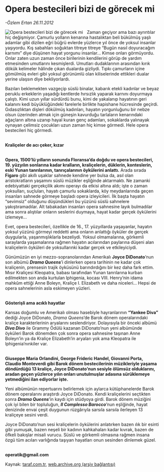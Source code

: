 # Opera bestecileri bizi de görecek mi

*-Özlem Ertan 26.11.2012*

<div class="yazi"><img align="left" alt="Opera bestecileri bizi de görecek mi" border="0" src="http://www.taraf.com.tr/fotoraflar/makaleler/opera-bestecileri-de-bizi-gorecek-mi_5627_orijinal.jpg" style="border-right-width:10px; border-color:#FFFFFF"/><p>Zaman geçiyor ama bazı ayrıntılar hiç değişmiyor. Çamurlu yolların kenarına hastalıktan beli bükülmüş yaşlı adamlar gibi dizilen eğri büğrü evlerde yüzlerce yıl önce de yoksul insanlar yaşıyordu. Kış sabahları soğuktan titreye titreye “Bugün nasıl doyuracağım karnımı” diye düşünen hayat yorgunu insanlar... Kimse onları görmüyordu. Onlar zaten uzun zaman önce birilerinin kendilerini görüp de yardım etmesinden umutlarını kesmişlerdi. Umutları dudaklarının arasından kırık dökük kelimeler hâlinde çıkan dualarda gizliydi. Tıpkı çamurların içine gömülmüş evleri gibi yoksul görünümlü olan kiliselerinde ettikleri dualar yerine ulaşsın diye bekliyorlardı. </p>
<p>Bazıları beklemekten vazgeçip süslü binalar, kabarık etekli kadınlar ve beyaz peruklu erkeklerin yaşadığı kentlerde hırsızlık yaparak karnını doyurmaya çalıştı. Kimi uzun yıllar sürdürdü bunu, kimi de yakalanıp hayatının geri kalanını kedi büyüklüğündeki farelerle birlikte hapishane hücresinde geçirdi. Gıdasızlıktan dişleri dökülmüş kadınları, hayatın yorgunluğunu bir nebze olsun üzerinden atmak için güneşin kavurduğu tarlaların kenarındaki ağaçların altına uzanıp hayal kuran genç adamları, sokaklarda yalınayak oynayan çelimsiz çocukları uzun zaman hiç kimse görmedi. Hele opera bestecileri hiç görmedi.</p>
<p><b><br/>Kraliçeler de acı çeker, kızar</b></p>
<p><b><br/>Opera, 1500’lü yılların sonunda Floransa’da doğdu ve opera bestecileri, 19. yüzyılın sonlarına kadar kralların, kraliçelerin, düklerin, konteslerin, eski Yunan tanrılarının, tanrıçalarının öykülerini anlattı.</b> Arada sırada <b>Figaro</b> gibi akıllı uşaklar sahnede kendine yer bulsa da, asıl olan aristokratların yaşamını süslü müzikler eşliğinde aktarmaktı. Ne zamanki edebiyattaki gerçekçilik akımı operayı da etkisi altına aldı; işte o zaman yoksulları, suçluları, hayatı çamurlu sokaklarda, köy meydanlarında geçen insanları sahnede görmeye başladı opera izleyicileri. İlk başta hayatın “sevimsiz” olduğunu düşündükleri bu yüzünü süslü sahnelere yakıştıramadılar. Alt tabakadan insanları opera sahnesine layık bulmadılar ama sonra alıştılar onların seslerini duymaya, hayat kadar gerçek öykülerini izlemeye... </p>
<p>Evet, opera bestecileri, özellikle de 16., 17. yüzyıllarda yaşayanlar, hayatın yoksul yüzünü görmeyi reddetti ama onların anlattığı öyküler de gerçek duygularla, yaşanmışlıklarla bezeliydi. Yoksul olmamalarına, görkemli saraylarda yaşamalarına rağmen hayatın acılarından paylarına düşeni alan kraliçelerin öyküleri de yoksullarınki kadar gerçek ve etkileyiciydi. </p>
<p>Günümüzün en iyi mezzo-sopranolarından Amerikalı <b>Joyce DiDonato</b>’nun son albümü <b><i>Drama Queens</i></b>’i dinlerken opera tarihinin ne kadar çok kraliçenin, prensesin trajik öyküsünü barındırdığını bir kez daha fark ettim. Mısır Kraliçesi Kleopatra, babası tarafından Yunan tanrılarına kurban edilmekten son anda kurtulan Iphigenia, kocası VIII. Henry’nin idama mahkûm ettiği Anne Boleyn, Kraliçe I. Elizabeth ve daha niceleri... Hepsi de opera sahnelerinin asla eskimeyen yüzleri. </p>
<p><b><br/>Gösterişli ama acıklı hayatlar</b></p>
<p>Kansas doğumlu ve Amerikalı olması hasebiyle hayranlarının <b>“Yankee Diva”</b> dediği Joyce DiDonato, <i>Drama Queens</i>’de Barok dönem operalarındaki kraliçe karakterlerinin aryalarını seslendiriyor. Dolayısıyla bir önceki albümü <b><i>Diva Divo</i></b> ile Grammy Ödülü kazanan DiDonato’nun yeni albümünde öyküleri Barok dönemden çok sonra opera sahnesine taşınan Anne Boleyn’in ya da Kraliçe Elizabeth’in aryaları yok ama Kleopatra ile Iphigenia’nınkiler var. </p>
<p><b><br/>Giuseppe Maria Orlandini, George Frideric Handel, Giovanni Porta, Claudio Monteverdi gibi Barok dönem bestecilerinin müzikleriyle yaşama döndürdüğü 13 kraliçe, Joyce DiDonato’nun sesiyle ölümsüz olduklarını, aradan geçen yüzlerce yılın onları unutulmuşlar adasına sürüklemeye yetmediğini ilan ediyorlar işte. </b></p>
<p>Yeni albümünün repertuarını belirlemek için aylarca kütüphanelerde Barok dönem operalarını araştırdı Joyce DiDonato. Kendi kraliçelerini seçtikten sonra <b><i>Drama Queens</i></b>’in kaydı için stüdyoya girdi. Barok dönem müziğini çok iyi bilen bir topluluğun, <b><i>Il Complesso Barocco</i></b>’nun eşliğinde, hayat denizinde envai çeşit duygunun rüzgârıyla sarsıla sarsıla ilerleyen 13 kraliçeye sesini verdi. </p>
<p>Joyce DiDonato’nun sesi kraliçelerin öykülerini anlatırken bazen ılık bir esinti gibi yumuşak, bazen neşeli bir kadının kahkahaları kadar kıvrak, bazen de öfkeli bakışlar misali vurucu. Süslü ve görkemli olmasına rağmen insana özgü tüm acıları varlığında taşıyan hayatları onun sesinden dinlemek güzel. </p><b>
<p><br/>operatik@gmail.com</p></b>
</div>

Kaynak: [taraf.com.tr](http://www.taraf.com.tr/ozlem-ertan/makale-opera-bestecileri-bizi-de-gorecek-mi.htm), [web.archive.org (arşiv bağlantısı)](http://web.archive.org/web/20131107152959/http://www.taraf.com.tr/ozlem-ertan/makale-opera-bestecileri-bizi-de-gorecek-mi.htm)
